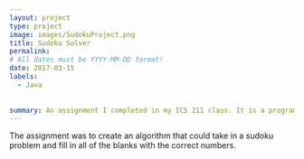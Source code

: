 ```yaml
---
layout: project
type: project
image: images/SudokuProject.png
title: Sudoku Solver
permalink: 
# All dates must be YYYY-MM-DD format!
date: 2017-03-15
labels:
  - Java
  
  
summary: An assignment I completed in my ICS 211 class. It is a program that can solve a sudoku problem.
---
```



  The assignment was to create an algorithm that could take in a sudoku problem and fill in all of the blanks with the correct numbers. 



